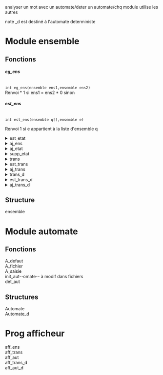 <!-- ZANGafn-->

analyser un mot avec un automate/deter un automate/chq module utilise les autres  

note \_d est destiné à l'automate deterministe

# Module ensemble
## Fonctions
##### eg_ens
<code>
int eg_ens(ensemble ens1,ensemble ens2)
</code>
Renvoi
* 1 si ens1 = ens2  
* 0 sinon

##### est_ens

<code>
int est_ens(ensemble q[],ensemble e)
</code>

Renvoi 1 si e appartient à la liste d'ensemble q

<details><summary>
est_etat
</summary><code>
int est_etat(ensemble e,int n)
</code>
Renvoi
</details>

<details><summary>
aj_ens
</summary><code>
int aj_ens(ensemble q[],ensemble e)
</code></details>    

<details><summary>
aj_etat
</summary><code>
int aj_etat(ensemble \*e,int n)
</code></details>   

<details><summary>supp_etat</summary>
<code>int supp_etat(ensemble \*e,int n)</code>
</details>  

<details><summary>trans</summary>
<code>a revoir</code>
</details>    

<details><summary>est_trans</summary>
<code>int est_trans(int t[],int etat_dep,char etiq,int etat_arr)</code>
</details>

<details><summary>aj_trans</summary>
<code>int aj_trans(int \*t,int etat_dep,char etiq,int etat_arr)</code>
</details>  

<details><summary>trans_d</summary>
<code>ensemble trans_d(Automate_d A, ensemble ens_dep, char etiq)</code>
</details>   

<details><summary>est_trans_d </summary>
<code>int est_trans_d(ensemble td[],ensemble ens_dep,char etiq,ensemble ens_arr)</code>
</details>   

<details><summary>aj_trans_d</summary>
<code>int aj_trans_d(ensemble \*td[],ensemble ens_dep,char etiq,ensemble ens_arr)</code>
</details>   

<!--
<details><summary></summary>
<code></code>
</details>
 -->



## Structure
ensemble

# Module automate
## Fonctions
A_defaut  
A_fichier  
A_saisie  
init_aut--omate--  à modif dans fichiers  
det_aut  

## Structures
Automate  
Automate_d  

# Prog afficheur
aff_ens  
aff_trans  
aff_aut  
aff_trans_d  
aff_aut_d  
